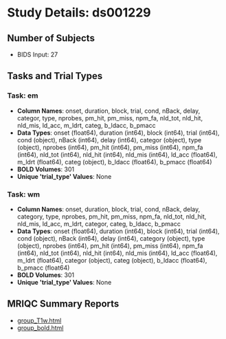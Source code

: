 # Study Details: ds001229

## Number of Subjects
- BIDS Input: 27

## Tasks and Trial Types
### Task: em
- **Column Names**: onset, duration, block, trial, cond, nBack, delay, categor, type, nprobes, pm_hit, pm_miss, npm_fa, nld_tot, nld_hit, nld_mis, ld_acc, m_ldrt, categ, b_ldacc, b_pmacc
- **Data Types**: onset (float64), duration (int64), block (int64), trial (int64), cond (object), nBack (int64), delay (int64), categor (object), type (object), nprobes (int64), pm_hit (int64), pm_miss (int64), npm_fa (int64), nld_tot (int64), nld_hit (int64), nld_mis (int64), ld_acc (float64), m_ldrt (float64), categ (object), b_ldacc (float64), b_pmacc (float64)
- **BOLD Volumes**: 301
- **Unique 'trial_type' Values**: None

### Task: wm
- **Column Names**: onset, duration, block, trial, cond, nBack, delay, category, type, nprobes, pm_hit, pm_miss, npm_fa, nld_tot, nld_hit, nld_mis, ld_acc, m_ldrt, categor, categ, b_ldacc, b_pmacc
- **Data Types**: onset (float64), duration (int64), block (int64), trial (int64), cond (object), nBack (int64), delay (int64), category (object), type (object), nprobes (int64), pm_hit (int64), pm_miss (int64), npm_fa (int64), nld_tot (int64), nld_hit (int64), nld_mis (int64), ld_acc (float64), m_ldrt (float64), categor (object), categ (object), b_ldacc (float64), b_pmacc (float64)
- **BOLD Volumes**: 301
- **Unique 'trial_type' Values**: None

## MRIQC Summary Reports
- [group_T1w.html](https://htmlpreview.github.io/?https://github.com/demidenm/openneuro_glmfitlins/blob/main/statsmodel_specs/ds001229/mriqc_summary/group_T1w.html)
- [group_bold.html](https://htmlpreview.github.io/?https://github.com/demidenm/openneuro_glmfitlins/blob/main/statsmodel_specs/ds001229/mriqc_summary/group_bold.html)
